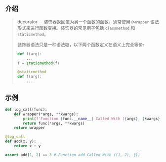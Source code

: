

## 介绍

> decorator -- 装饰器返回值为另一个函数的函数，通常使用 `@wrapper` 语法形式来进行函数变换。装饰器的常见例子包括 `classmethod` 和 `staticmethod`。
>
> 装饰器语法只是一种语法糖，以下两个函数定义在语义上完全等价:
>
> ```python
> def f(arg):
>     ...
> f = staticmethod(f)
>
> @staticmethod
> def f(arg):
>     ...
> ```

## 示例

```python
def log_call(func):
    def wrapper(*args, **kwargs):
        print(f'Function {func.__name__} Called With ({args}, {kwargs})')
        return func(*args, **kwargs)
    return wrapper

@log_call
def add(x, y):
    return x + y

assert add(1, 2) == 3 # Function add Called With ((1, 2), {})
```
